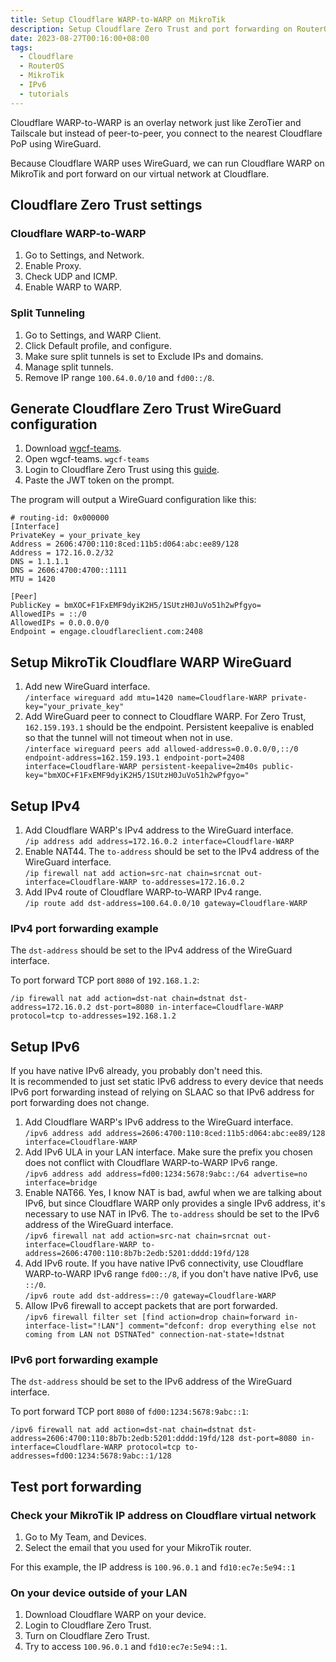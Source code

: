 ```yaml
---
title: Setup Cloudflare WARP-to-WARP on MikroTik
description: Setup Cloudflare Zero Trust and port forwarding on RouterOS
date: 2023-08-27T00:16:00+08:00
tags:
  - Cloudflare
  - RouterOS
  - MikroTik
  - IPv6
  - tutorials
---
```

Cloudflare WARP-to-WARP is an overlay network just like ZeroTier and Tailscale but instead of peer-to-peer, you connect to the nearest Cloudflare PoP using WireGuard.

Because Cloudflare WARP uses WireGuard, we can run Cloudflare WARP on MikroTik and port forward on our virtual network at Cloudflare.

## Cloudflare Zero Trust settings

### Cloudflare WARP-to-WARP

1. Go to Settings, and Network.
2. Enable Proxy.
3. Check UDP and ICMP.
4. Enable WARP to WARP.

### Split Tunneling

1. Go to Settings, and WARP Client.
2. Click Default profile, and configure.
3. Make sure split tunnels is set to Exclude IPs and domains.
4. Manage split tunnels.
5. Remove IP range `100.64.0.0/10` and `fd00::/8`.

## Generate Cloudflare Zero Trust WireGuard configuration

1. Download [wgcf-teams](https://github.com/poscat0x04/wgcf-teams/releases/latest).
2. Open wgcf-teams. `wgcf-teams`
3. Login to Cloudflare Zero Trust using this [guide](https://github.com/poscat0x04/wgcf-teams/blob/master/guide.md).
4. Paste the JWT token on the prompt.

The program will output a WireGuard configuration like this:
```
# routing-id: 0x000000
[Interface]
PrivateKey = your_private_key
Address = 2606:4700:110:8ced:11b5:d064:abc:ee89/128
Address = 172.16.0.2/32
DNS = 1.1.1.1
DNS = 2606:4700:4700::1111
MTU = 1420

[Peer]
PublicKey = bmXOC+F1FxEMF9dyiK2H5/1SUtzH0JuVo51h2wPfgyo=
AllowedIPs = ::/0
AllowedIPs = 0.0.0.0/0
Endpoint = engage.cloudflareclient.com:2408
```

## Setup MikroTik Cloudflare WARP WireGuard

1. Add new WireGuard interface.\
`/interface wireguard add mtu=1420 name=Cloudflare-WARP private-key="your_private_key"`
2. Add WireGuard peer to connect to Cloudflare WARP. For Zero Trust, `162.159.193.1` should be the endpoint. Persistent keepalive is enabled so that the tunnel will not timeout when not in use.\
`/interface wireguard peers add allowed-address=0.0.0.0/0,::/0 endpoint-address=162.159.193.1 endpoint-port=2408 interface=Cloudflare-WARP persistent-keepalive=2m40s public-key="bmXOC+F1FxEMF9dyiK2H5/1SUtzH0JuVo51h2wPfgyo="`

## Setup IPv4

1. Add Cloudflare WARP's IPv4 address to the WireGuard interface.\
`/ip address add address=172.16.0.2 interface=Cloudflare-WARP`
2. Enable NAT44. The `to-address` should be set to the IPv4 address of the WireGuard interface.\
`/ip firewall nat add action=src-nat chain=srcnat out-interface=Cloudflare-WARP to-addresses=172.16.0.2`
3. Add IPv4 route of Cloudflare WARP-to-WARP IPv4 range.\
`/ip route add dst-address=100.64.0.0/10 gateway=Cloudflare-WARP`

### IPv4 port forwarding example

The `dst-address` should be set to the IPv4 address of the WireGuard interface.

To port forward TCP port `8080` of `192.168.1.2`:
```
/ip firewall nat add action=dst-nat chain=dstnat dst-address=172.16.0.2 dst-port=8080 in-interface=Cloudflare-WARP protocol=tcp to-addresses=192.168.1.2
```

## Setup IPv6

If you have native IPv6 already, you probably don't need this.\
It is recommended to just set static IPv6 address to every device that needs IPv6 port forwarding instead of relying on SLAAC so that IPv6 address for port forwarding does not change.

1. Add Cloudflare WARP's IPv6 address to the WireGuard interface.\
`/ipv6 address add address=2606:4700:110:8ced:11b5:d064:abc:ee89/128 interface=Cloudflare-WARP`
2. Add IPv6 ULA in your LAN interface. Make sure the prefix you chosen does not conflict with Cloudflare WARP-to-WARP IPv6 range.\
`/ipv6 address add address=fd00:1234:5678:9abc::/64 advertise=no interface=bridge`
3. Enable NAT66. Yes, I know NAT is bad, awful when we are talking about IPv6, but since Cloudflare WARP only provides a single IPv6 address, it's necessary to use NAT in IPv6. The `to-address` should be set to the IPv6 address of the WireGuard interface.\
`/ipv6 firewall nat add action=src-nat chain=srcnat out-interface=Cloudflare-WARP to-address=2606:4700:110:8b7b:2edb:5201:dddd:19fd/128`
4. Add IPv6 route. If you have native IPv6 connectivity, use Cloudflare WARP-to-WARP IPv6 range `fd00::/8`, if you don't have native IPv6, use `::/0`.\
`/ipv6 route add dst-address=::/0 gateway=Cloudflare-WARP`
5. Allow IPv6 firewall to accept packets that are port forwarded.\
`/ipv6 firewall filter set [find action=drop chain=forward in-interface-list="!LAN"] comment="defconf: drop everything else not coming from LAN not DSTNATed" connection-nat-state=!dstnat`

### IPv6 port forwarding example

The `dst-address` should be set to the IPv6 address of the WireGuard interface.

To port forward TCP port `8080` of `fd00:1234:5678:9abc::1`:
```
/ipv6 firewall nat add action=dst-nat chain=dstnat dst-address=2606:4700:110:8b7b:2edb:5201:dddd:19fd/128 dst-port=8080 in-interface=Cloudflare-WARP protocol=tcp to-addresses=fd00:1234:5678:9abc::1/128
```

## Test port forwarding

### Check your MikroTik IP address on Cloudflare virtual network

1. Go to My Team, and Devices.
2. Select the email that you used for your MikroTik router.

For this example, the IP address is `100.96.0.1` and `fd10:ec7e:5e94::1`

### On your device outside of your LAN

1. Download Cloudflare WARP on your device.
2. Login to Cloudflare Zero Trust.
3. Turn on Cloudflare Zero Trust.
4. Try to access `100.96.0.1` and `fd10:ec7e:5e94::1`.